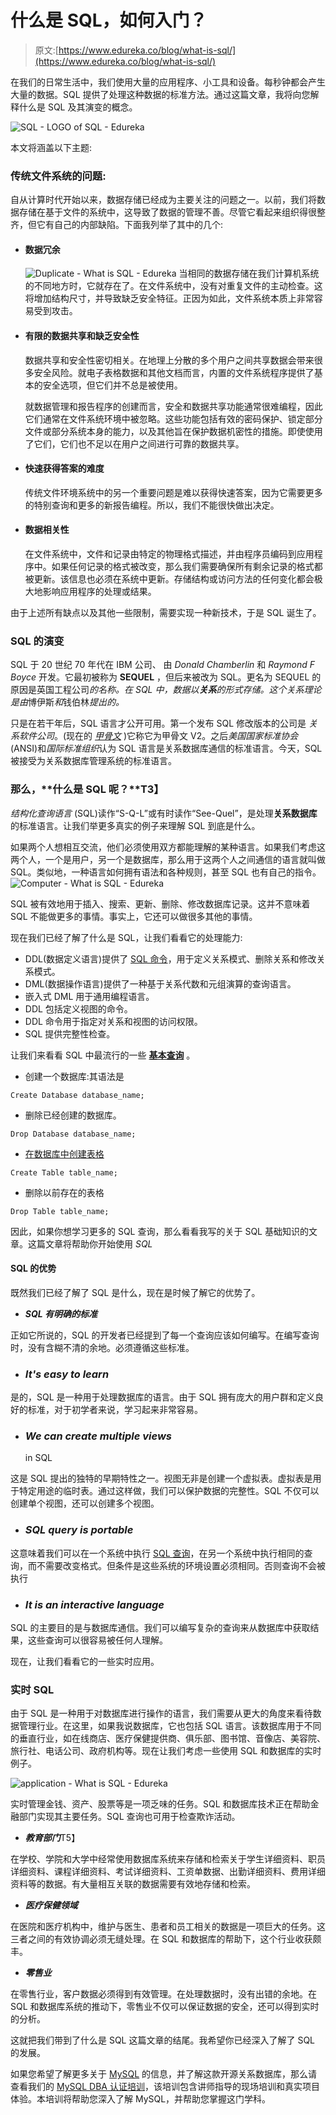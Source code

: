 # 什么是 SQL，如何入门？

> 原文:[https://www.edureka.co/blog/what-is-sql/](https://www.edureka.co/blog/what-is-sql/)

在我们的日常生活中，我们使用大量的应用程序、小工具和设备。每秒钟都会产生大量的数据。SQL 提供了处理这种数据的标准方法。通过这篇文章，我将向您解释什么是 SQL 及其演变的概念。

![SQL - LOGO of SQL - Edureka](../Images/2acc923935ce9af784eb5187e7899569.png)

本文将涵盖以下主题:

### **传统文件系统的问题:**

自从计算时代开始以来，数据存储已经成为主要关注的问题之一。以前，我们将数据存储在基于文件的系统中，这导致了数据的管理不善。尽管它看起来组织得很整齐，但它有自己的内部缺陷。下面我列举了其中的几个:

*   #### **数据冗余**

    ![Duplicate - What is SQL - Edureka](../Images/8c225c6c70d3075ea8a6450dfd651c3c.png) 当相同的数据存储在我们计算机系统的不同地方时，它就存在了。在文件系统中，没有对重复文件的主动检查。这将增加结构尺寸，并导致缺乏安全特征。正因为如此，文件系统本质上非常容易受到攻击。

*   #### **有限的数据共享和缺乏安全性**

    数据共享和安全性密切相关。在地理上分散的多个用户之间共享数据会带来很多安全风险。就电子表格数据和其他文档而言，内置的文件系统程序提供了基本的安全选项，但它们并不总是被使用。

    就数据管理和报告程序的创建而言，安全和数据共享功能通常很难编程，因此它们通常在文件系统环境中被忽略。这些功能包括有效的密码保护、锁定部分文件或部分系统本身的能力，以及其他旨在保护数据机密性的措施。即使使用了它们，它们也不足以在用户之间进行可靠的数据共享。

*   #### **快速获得答案的难度**

    传统文件环境系统中的另一个重要问题是难以获得快速答案，因为它需要更多的特别查询和更多的新报告编程。所以，我们不能很快做出决定。

*   #### **数据相关性**

    在文件系统中，文件和记录由特定的物理格式描述，并由程序员编码到应用程序中。如果任何记录的格式被改变，那么我们需要确保所有剩余记录的格式都被更新。该信息也必须在系统中更新。存储结构或访问方法的任何变化都会极大地影响应用程序的处理或结果。

由于上述所有缺点以及其他一些限制，需要实现一种新技术，于是 SQL 诞生了。

### **SQL 的演变**

SQL 于 20 世纪 70 年代在 IBM 公司、 由 *Donald Chamberlin* 和 *Raymond F Boyce* 开发。它最初被称为 **SEQUEL** ，但后来被改为 SQL。更名为 SEQUEL 的原因是英国工程公司*的名称。在 SQL 中，数据以**关系**的形式存储。这个关系理论是由*博伊斯*和*钱伯林*提出的。*

只是在若干年后，SQL 语言才公开可用。第一个发布 SQL 修改版本的公司是 *关系软件公司*。(现在的 [*甲骨文*](https://www.oracle.com/index.html) )它称它为甲骨文 V2。之后*美国国家标准协会* (ANSI)和*国际标准组织*认为 SQL 语言是关系数据库通信的标准语言。今天，SQL 被接受为关系数据库管理系统的标准语言。

### 那么，**什么是 SQL 呢？**T3】

*结构化查询语言* (SQL)读作“S-Q-L”或有时读作“See-Quel”，是处理**关系数据库**的标准语言。让我们举更多真实的例子来理解 SQL 到底是什么。

如果两个人想相互交流，他们必须使用双方都能理解的某种语言。如果我们考虑这两个人，一个是用户，另一个是数据库，那么用于这两个人之间通信的语言就叫做 SQL。类似地，一种语言如何拥有语法和各种规则，甚至 SQL 也有自己的指令。![Computer - What is SQL - Edureka](../Images/50e6fe8d0b3c9bebdd0e4bf65ac9bc92.png)

SQL 被有效地用于插入、搜索、更新、删除、修改数据库记录。这并不意味着 SQL 不能做更多的事情。事实上，它还可以做很多其他的事情。

现在我们已经了解了什么是 SQL，让我们看看它的处理能力:

*   DDL(数据定义语言)提供了 [SQL 命令](https://www.edureka.co/blog/sql-commands)，用于定义关系模式、删除关系和修改关系模式。
*   DML(数据操作语言)提供了一种基于关系代数和元组演算的查询语言。
*   嵌入式 DML 用于通用编程语言。
*   DDL 包括定义视图的命令。
*   DDL 命令用于指定对关系和视图的访问权限。
*   SQL 提供完整性检查。

让我们来看看 SQL 中最流行的一些 [**基本查询**](http://bit.ly/2k923G4) 。

*   创建一个数据库:其语法是

```
Create Database database_name;
```

*   删除已经创建的数据库。

```
Drop Database database_name;
```

*   [在数据库中创建表格](https://www.edureka.co/blog/create-table-in-sql/)

```
Create Table table_name;
```

*   删除以前存在的表格

```
Drop Table table_name;
```

因此，如果你想学习更多的 SQL 查询，那么看看我写的关于 SQL 基础知识的文章。这篇文章将帮助你开始使用 *SQL*

#### **SQL 的优势**

既然我们已经了解了 SQL 是什么，现在是时候了解它的优势了。

*   ***SQL 有明确的标准***

正如它所说的，SQL 的开发者已经提到了每一个查询应该如何编写。在编写查询时，没有含糊不清的余地。必须遵循这些标准。

*   ### ***It's easy to learn***

是的，SQL 是一种用于处理数据库的语言。由于 SQL 拥有庞大的用户群和定义良好的标准，对于初学者来说，学习起来非常容易。

*   ### ***We can create multiple views***

    in SQL

这是 SQL 提出的独特的早期特性之一。视图无非是创建一个虚拟表。虚拟表是用于特定用途的临时表。通过这样做，我们可以保护数据的完整性。SQL 不仅可以创建单个视图，还可以创建多个视图。

*   ### ***SQL query is portable***

这意味着我们可以在一个系统中执行 [SQL 查询](https://www.edureka.co/blog/sql-basics/)，在另一个系统中执行相同的查询，而不需要改变格式。但条件是这些系统的环境设置必须相同。否则查询不会被执行

*   ### ***It is an interactive language***

SQL 的主要目的是与数据库通信。我们可以编写复杂的查询来从数据库中获取结果，这些查询可以很容易被任何人理解。

现在，让我们看看它的一些实时应用。

### **实时 SQL**

由于 SQL 是一种用于对数据库进行操作的语言，我们需要从更大的角度来看待数据管理行业。在这里，如果我说数据库，它也包括 SQL 语言。该数据库用于不同的垂直行业，如在线商店、医疗保健提供商、俱乐部、图书馆、音像店、美容院、旅行社、电话公司、政府机构等。现在让我们考虑一些使用 SQL 和数据库的实时例子。

![application - What is SQL - Edureka](../Images/dd6defcf62565898de2f4d587ec2ef5e.png)

实时管理金钱、资产、股票等是一项乏味的任务。SQL 和数据库技术正在帮助金融部门实现其主要任务。SQL 查询也可用于检查欺诈活动。

*   ***教育部门***T5】

在学校、学院和大学中经常使用数据库系统来存储和检索关于学生详细资料、职员详细资料、课程详细资料、考试详细资料、工资单数据、出勤详细资料、费用详细资料等的数据。有大量相互关联的数据需要有效地存储和检索。

*   ***医疗保健领域***

在医院和医疗机构中，维护与医生、患者和员工相关的数据是一项巨大的任务。这三者之间的有效协调必须无缝处理。在 SQL 和数据库的帮助下，这个行业收获颇丰。

*   ***零售业***

在零售行业，客户数据必须得到有效管理。在处理数据时，没有出错的余地。在 SQL 和数据库系统的推动下，零售业不仅可以保证数据的安全，还可以得到实时的分析。

这就把我们带到了什么是 SQL 这篇文章的结尾。我希望你已经深入了解了 SQL 的发展。

如果您希望了解更多关于 [MySQL](https://www.edureka.co/blog/what-is-mysql/) 的信息，并了解这款开源关系数据库，那么请查看我们的 [MySQL DBA 认证培训](https://www.edureka.co/mysql-dba)，该培训包含讲师指导的现场培训和真实项目体验。本培训将帮助您深入了解 MySQL，并帮助您掌握这门学科。
